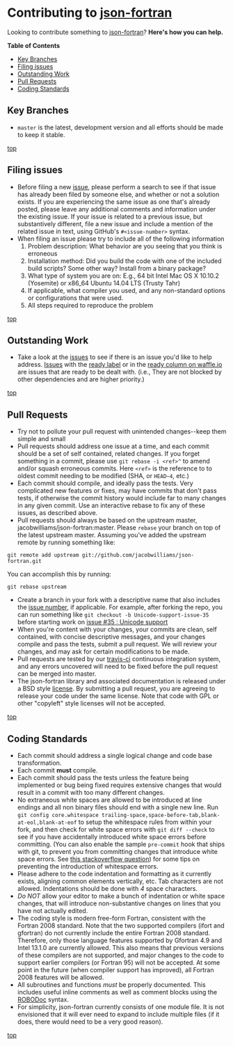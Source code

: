 # Contributing to [json-fortran](README.md)

Looking to contribute something to [json-fortran](README.md)? **Here's how you can help.**

<!-- markdown-toc start - Don't edit this section. Run M-x markdown-toc/generate-toc again -->
**Table of Contents**

  - [Key Branches](#key-branches)
  - [Filing issues](#filing-issues)
  - [Outstanding Work](#outstanding-work)
  - [Pull Requests](#pull-requests)
  - [Coding Standards](#coding-standards)

<!-- markdown-toc end -->

## Key Branches

- `master` is the latest, development version and all efforts should be made to keep it stable.

[top](#contributing-to-json-fortran)
## Filing issues

- Before filing a new [issue](https://github.com/jacobwilliams/json-fortran/issues), please perform a search to see if that issue has already been filed by someone else, and whether or not a solution exists. If you are experiencing the same issue as one that's already posted, please leave any additional comments and information under the existing issue. If your issue is related to a previous issue, but substantively different, file a new issue and include a mention of the related issue in text, using GitHub's `#<issue-number>` syntax.
- When filing an issue please try to include all of the following information
  1. Problem description: What behavior are you seeing that you think is erroneous
  1. Installation method: Did you build the code with one of the included build scripts? Some other way? Install from a binary package?
  1. What type of system you are on: E.g., 64 bit Intel Mac OS X 10.10.2 (Yosemite) or x86_64 Ubuntu 14.04 LTS (Trusty Tahr)
  1. If applicable, what compiler you used, and any non-standard options or configurations that were used.
  1. All steps required to reproduce the problem

[top](#contributing-to-json-fortran)
## Outstanding Work

- Take a look at the [issues](https://github.com/jacobwilliams/json-fortran/issues) to see if there is an issue you'd like to help address. [Issues](https://github.com/jacobwilliams/json-fortran/issues) with the [ready label](https://github.com/jacobwilliams/json-fortran/issues?q=is%3Aopen+is%3Aissue+label%3A%22ready%22) or in the [ready column on waffle.io](https://waffle.io/jacobwilliams/json-fortran) are issues that are ready to be dealt with. (i.e., They are not blocked by other dependencies and are higher priority.)

[top](#contributing-to-json-fortran)
## Pull Requests

- Try not to pollute your pull request with unintended changes--keep them simple and small
- Pull requests should address one issue at a time, and each commit should be a set of self contained, related changes. If you forget something in a commit, please use `git rebase -i <ref>^` to amend and/or squash erroneous commits. Here `<ref>` is the reference to to oldest commit needing to be modified (SHA, or `HEAD~4`, etc.)
- Each commit should compile, and ideally pass the tests. Very complicated new features or fixes, may have commits that don't pass tests, if otherwise the commit history would include far to many changes in any given commit. Use an interactive rebase to fix any of these issues, as described above.
- Pull requests should always be based on the upstream master, jacobwilliams/json-fortran:master. Please `rebase` your branch on top of the latest upstream master. Assuming you've added the upstream remote by running something like:
```
git remote add upstream git://github.com/jacobwilliams/json-fortran.git
```
You can accomplish this by running:
```
git rebase upstream
```
- Create a branch in your fork with a descriptive name that also includes the [issue number](https://github.com/jacobwilliams/json-fortran/issues), if applicable. For example, after forking the repo, you can run something like `git checkout -b Unicode-support-issue-35` before starting work on [issue #35 : Unicode support](https://github.com/jacobwilliams/json-fortran/issues/35)
- When you're content with your changes, your commits are clean, self contained, with concise descriptive messages, and your changes compile and pass the tests, submit a pull request. We will review your changes, and may ask for certain modifications to be made.
- Pull requests are tested by our [travis-ci](https://travis-ci.org/jacobwilliams/json-fortran) continuous integration system, and any errors uncovered will need to be fixed before the pull request can be merged into master.
- The json-fortran library and associated documentation is released under a BSD style [license](https://github.com/jacobwilliams/json-fortran/blob/master/LICENSE).  By submitting a pull request, you are agreeing to release your code under the same license.  Note that code with GPL or other "copyleft" style licenses will not be accepted.

[top](#contributing-to-json-fortran)
## Coding Standards

- Each commit should address a single logical change and code base transformation.
- Each commit **must** compile.
- Each commit should pass the tests unless the feature being implemented or bug being fixed requires extensive changes that would result in a commit with too many different changes.
- No extraneous white spaces are allowed to be introduced at line endings and all non binary files should end with a single new line. Run `git config core.whitespace trailing-space,space-before-tab,blank-at-eol,blank-at-eof` to setup the whitespace rules from within your fork, and then check for white space errors with `git diff --check` to see if you have accidentally introduced white space errors before committing. (You can also enable the sample `pre-commit` hook that ships with git, to prevent you from committing changes that introduce white space errors. See [this stackoverflow question](http://stackoverflow.com/questions/591923/make-git-automatically-remove-trailing-whitespace-before-committing/28446440)) for some tips on preventing the introduction of whitespace errors.
- Please adhere to the code indentation and formatting as it currently exists, aligning common elements vertically, etc. Tab characters are not allowed. Indentations should be done with *4* space characters.
- *Do NOT* allow your editor to make a bunch of indentation or white space changes, that will introduce non-substantive changes on lines that you have not actually edited.
- The coding style is modern free-form Fortran, consistent with the Fortran 2008 standard.  Note that the two supported compilers (ifort and gfortran) do not currently include the entire Fortran 2008 standard. Therefore, only those language features supported by Gfortran 4.9 and Intel 13.1.0 are currently allowed.  This also means that previous versions of these compilers are not supported, and major changes to the code to support earlier compilers (or Fortran 95) will not be accepted.  At some point in the future (when compiler support has improved), all Fortran 2008 features will be allowed.
- All subroutines and functions *must* be properly documented.  This includes useful inline comments as well as comment blocks using the [ROBODoc](http://rfsber.home.xs4all.nl/Robo/manual.html) syntax.
- For simplicity, json-fortran currently consists of one module file. It is not envisioned that it will ever need to expand to include multiple files (if it does, there would need to be a very good reason).

[top](#contributing-to-json-fortran)
